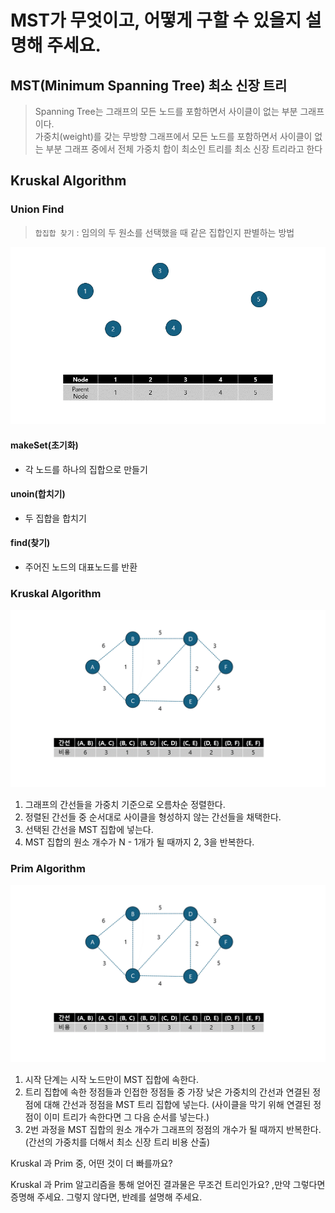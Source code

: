 # MST가 무엇이고, 어떻게 구할 수 있을지 설명해 주세요.

## MST(Minimum Spanning Tree) 최소 신장 트리

> Spanning Tree는 그래프의 모든 노드를 포함하면서 사이클이 없는 부분 그래프이다.<br>
> 가중치(weight)를 갖는 무방향 그래프에서 모든 노드를 포함하면서 사이클이 없는 부분 그래프 중에서 전체 가중치 합이 최소인 트리를 최소 신장 트리라고 한다

## Kruskal Algorithm

### Union Find

> `합집합 찾기` : 임의의 두 원소를 선택했을 때 같은 집합인지 판별하는 방법

<img src="./union_find.gif">

#### makeSet(초기화)

- 각 노드를 하나의 집합으로 만들기

#### unoin(합치기)

- 두 집합을 합치기

#### find(찾기)

- 주어진 노드의 대표노드를 반환

### Kruskal Algorithm

<img src="./Kruskal.gif">

1. 그래프의 간선들을 가중치 기준으로 오름차순 정렬한다.
2. 정렬된 간선들 중 순서대로 사이클을 형성하지 않는 간선들을 채택한다.
3. 선택된 간선을 MST 집합에 넣는다.
4. MST 집합의 원소 개수가 N - 1개가 될 때까지 2, 3을 반복한다.

### Prim Algorithm

<img src="./Prim.gif">

1. 시작 단계는 시작 노드만이 MST 집합에 속한다.
2. 트리 집합에 속한 정점들과 인접한 정점들 중 가장 낮은 가중치의 간선과 연결된 정점에 대해 간선과 정점을 MST 트리 집합에 넣는다. (사이클을 막기 위해 연결된 정점이 이미 트리가 속한다면 그 다음 순서를 넣는다.)
3. 2번 과정을 MST 집합의 원소 개수가 그래프의 정점의 개수가 될 때까지 반복한다. (간선의 가중치를 더해서 최소 신장 트리 비용 산출)

Kruskal 과 Prim 중, 어떤 것이 더 빠를까요?

Kruskal 과 Prim 알고리즘을 통해 얻어진 결과물은 무조건 트리인가요?
,만약 그렇다면 증명해 주세요. 그렇지 않다면, 반례를 설명해 주세요.
